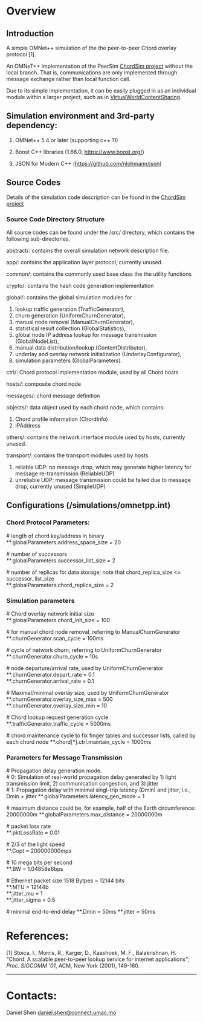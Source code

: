# Overview

## Introduction

A simple OMNet++ simulation of the the peer-to-peer Chord overlay protocol [1].

An OMNeT++ implementation of the PeerSim [ChordSim project](https://github.com/gtato/ChordSim) without the local branch. That is, communications are only implemented through message exchange rather than local function call.

Due to its simple implementation, it can be easily plugged in as an individual module within a larger project, such as in [VirtualWorldContentSharing](https://github.com/sunniel/VirtualNetContentSharing).

## Simulation environment and 3rd-party dependency: 

1. OMNet++ 5.4 or later (supporting c++ 11)

2. Boost C++ libraries (1.66.0, https://www.boost.org/)

3. JSON for Modern C++ (https://github.com/nlohmann/json)

## Source Codes

Details of the simulation code description can be found in the [ChordSim project](https://github.com/gtato/ChordSim)

### Source Code Directory Structure

All source codes can be found under the /src/ directory, which contains the following sub-directories.

abstract/: contains the overall simulation network description file.

app/: contains the application layer protocol, currently unused.

common/: contains the commonly used base class the the utility functions

crypto/: contains the hash code generation implementation

global/: contains the global simulation modules for   
1. lookup traffic generation (TrafficGenerator), 
2. churn generation (UniformChurnGenerator),  
3. manual node removal (ManualChurnGenerator), 
4. statistical result collection (GlobalStatistics), 
5. global node IP address lookup for message transmission (GlobalNodeList), 
6. manual data distribution/lookup (ContentDistributor),
7. underlay and overlay network initialization (UnderlayConfigurator),
8. simulation parameters (GlobalParameters).

ctrl/: Chord protocol implementation module, used by all Chord hosts

hosts/: composite chord node

messages/: chord message definition

objects/: data object used by each chord node, which contains:  
1. Chord profile information (ChordInfo)
2. IPAddress

others/: contains the network interface module used by hosts, currently unused.

transport/: contains the transport modules used by hosts  
1. reliable UDP: no message drop, which may generate higher latency for message re-transmission (ReliableUDP)
2. unreliable UDP: message transmission could be failed due to message drop, currently unused (SimpleUDP) 

## Configurations (/simulations/omnetpp.int)

### Chord Protocol Parameters:

\# length of chord key/address in binary  
**.globalParameters.address_space_size = 20

\# number of successors  
**.globalParameters.successor_list_size = 2  

\# number of replicas for data storage; note that chord_replica_size <= successor_list_size  
**.globalParameters.chord_replica_size = 2

### Simulation parameters

\# Chord overlay network initial size  
**.globalParameters.chord_init_size = 100

\# for manual chord node removal, referring to ManualChurnGenerator  
**.churnGenerator.scan_cycle = 100ms

\# cycle of network churn, referring to UniformChurnGenerator  
**.churnGenerator.churn_cycle = 10s

\# node departure/arrival rate, used by UniformChurnGenerator  
**.churnGenerator.depart_rate = 0.1  
**.churnGenerator.arrival_rate = 0.1

\# Maximal/minimal overlay size, used by UniformChurnGenerator  
**.churnGenerator.overlay_size_max = 500  
**.churnGenerator.overlay_size_min = 10

\# Chord lookup request generation cycle  
**.trafficGenerator.traffic_cycle = 5000ms

\# chord maintenance cycle to fix finger tables and successor lists, called by each chord node
**.chord[*].ctrl.maintain_cycle = 1000ms

### Parameters for Message Transmission

\# Propagation delay generation mode.  
\# 0: Simulation of real-world propagation delay generated by 1) light transmission limit, 2) communication congestion, and 3) jitter  
\# 1: Propagation delay with minimal singl-trip latency (Dmin) and jitter, i.e., Dmin + jitter 
**.globalParameters.latency_gen_mode = 1

\# maximum distance could be, for example, half of the Earth circumference: 20000000m
**.globalParameters.max_distance = 20000000m  

\# packet loss rate  
**.pktLossRate = 0.01

\# 2/3 of the light speed  
**.Copt = 200000000mps  

\# 10 mega bits per second  
**.BW = 1.04858e6bps  

\# Ethernet packet size 1518 Bytpes = 12144 bits  
**.MTU = 12144b  
**.jitter_mu = 1  
**.jitter_sigma = 0.5  

\# minimal end-to-end delay
**.Dmin = 50ms
**.jitter = 50ms

# References:
[1] Stoica, I., Morris, R., Karger, D., Kaashoek, M. F., Balakrishnan, H. "Chord: A scalable peer-to-peer lookup service for internet applications"; *Proc. SIGCOMM '01*, ACM, New York (2001), 149-160. 

---

# Contacts: 
Daniel Shen [daniel.shen@connect.umac.mo](daniel.shen@connect.umac.mo)